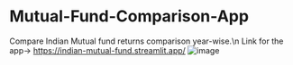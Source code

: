# Mutual-Fund-Comparison-App
Compare Indian Mutual fund returns comparison year-wise.\n 
Link for the app-> https://indian-mutual-fund.streamlit.app/
![image](https://github.com/nikhilbanta/Mutual-Fund-Comparison-App/assets/81979699/8e78bec5-ba29-4e23-bd61-ec7a7b697172)

